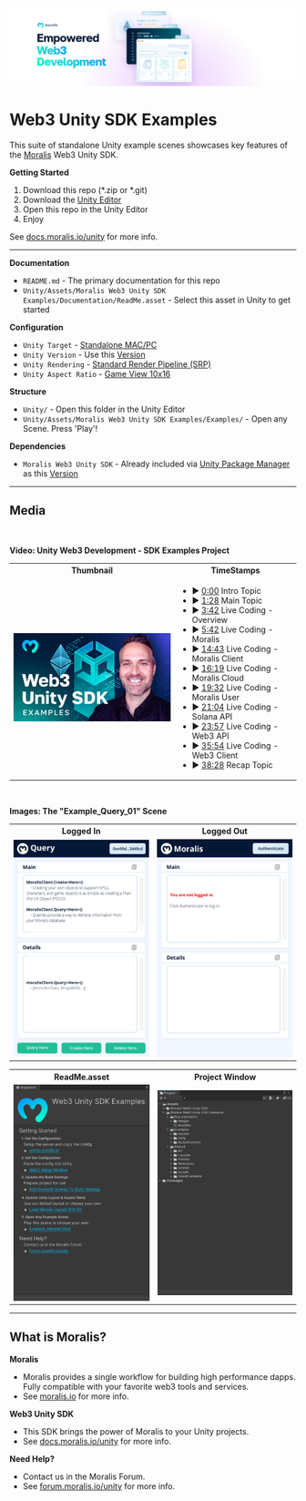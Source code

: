<img src="https://github.com/MoralisWeb3/web3-unity-sdk-examples/blob/ef346891d0f2a1c4568c7509be2165cab912cd37/Unity/Assets/Moralis%20Web3%20Unity%20SDK%20Examples/Documentation/Images/ReadMeBanner.png" />


# Web3 Unity SDK Examples

This suite of standalone Unity example scenes showcases key features of the [Moralis](https://moralis.io/) Web3 Unity SDK.

**Getting Started**
1. Download this repo (*.zip or *.git)
2. Download the [Unity Editor](https://store.unity.com/#plans-individual)
3. Open this repo in the Unity Editor
4. Enjoy

See [docs.moralis.io/unity](https://docs.moralis.io/unity) for more info.

---

**Documentation**
* `README.md` - The primary documentation for this repo
* `Unity/Assets/Moralis Web3 Unity SDK Examples/Documentation/ReadMe.asset` - Select this asset in Unity to get started

**Configuration**
* `Unity Target` - [Standalone MAC/PC](https://support.unity.com/hc/en-us/articles/206336795-What-platforms-are-supported-by-Unity-)
* `Unity Version` - Use this [Version](./Unity/ProjectSettings/ProjectVersion.txt)
* `Unity Rendering` - [Standard Render Pipeline (SRP)](https://docs.unity3d.com/Packages/com.unity.render-pipelines.universal@10.2/manual/index.html)
* `Unity Aspect Ratio` - [Game View 10x16](https://docs.unity3d.com/Manual/GameView.html)

**Structure**
* `Unity/` - Open this folder in the Unity Editor
* `Unity/Assets/Moralis Web3 Unity SDK Examples/Examples/` - Open any Scene. Press 'Play'!

**Dependencies**
* `Moralis Web3 Unity SDK` - Already included via [Unity Package Manager](https://docs.unity3d.com/Manual/upm-ui.html) as this [Version](./Unity/Packages/manifest.json)

----

## Media

<BR>
  
**Video: Unity Web3 Development - SDK Examples Project**
<table>
  <tr>
    <th>Thumbnail</th>
    <th>TimeStamps</th>
  </tr>
  <tr>
    <td style="max-width:50%;" align="center"><a href="https://www.youtube.com/watch?v=UJ_PiKoMTR4&list=PLFPZ8ai7J-iT8JvlwTCvBrKYqO8qT4DrB&index=4"><img src="https://github.com/MoralisWeb3/web3-unity-sdk-examples/blob/main/Unity/Assets/Moralis%20Web3%20Unity%20SDK%20Examples/Documentation/Images/YouTubeThumbnail.png" width = "400"></a></td>
        <td align="left">
<ul>          
<li>▶ <a href="https://www.youtube.com/watch?v=UJ_PiKoMTR4&list=PLFPZ8ai7J-iT8JvlwTCvBrKYqO8qT4DrB&index=4&t=0s">0:00</a> Intro Topic</li>
<li>▶ <a href="https://www.youtube.com/watch?v=UJ_PiKoMTR4&list=PLFPZ8ai7J-iT8JvlwTCvBrKYqO8qT4DrB&index=4&t=88s">1:28</a> Main Topic</li>
<li>▶ <a href="https://www.youtube.com/watch?v=UJ_PiKoMTR4&list=PLFPZ8ai7J-iT8JvlwTCvBrKYqO8qT4DrB&index=4&t=222s">3:42</a> Live Coding - Overview</li>
<li>▶ <a href="https://www.youtube.com/watch?v=UJ_PiKoMTR4&list=PLFPZ8ai7J-iT8JvlwTCvBrKYqO8qT4DrB&index=4&t=342s">5:42</a> Live Coding - Moralis </li>
<li>▶ <a href="https://www.youtube.com/watch?v=UJ_PiKoMTR4&list=PLFPZ8ai7J-iT8JvlwTCvBrKYqO8qT4DrB&index=4&t=883s">14:43</a> Live Coding - Moralis Client</li>
<li>▶ <a href="https://www.youtube.com/watch?v=UJ_PiKoMTR4&list=PLFPZ8ai7J-iT8JvlwTCvBrKYqO8qT4DrB&index=4&t=979s">16:19</a> Live Coding - Moralis Cloud</li>
<li>▶ <a href="https://www.youtube.com/watch?v=UJ_PiKoMTR4&list=PLFPZ8ai7J-iT8JvlwTCvBrKYqO8qT4DrB&index=4&t=1172s">19:32</a> Live Coding - Moralis User</li>
<li>▶ <a href="https://www.youtube.com/watch?v=UJ_PiKoMTR4&list=PLFPZ8ai7J-iT8JvlwTCvBrKYqO8qT4DrB&index=4&t=1264s">21:04</a> Live Coding - Solana API</li>
<li>▶ <a href="https://www.youtube.com/watch?v=UJ_PiKoMTR4&list=PLFPZ8ai7J-iT8JvlwTCvBrKYqO8qT4DrB&index=4&t=1437s">23:57</a> Live Coding - Web3 API</li>
<li>▶ <a href="https://www.youtube.com/watch?v=UJ_PiKoMTR4&list=PLFPZ8ai7J-iT8JvlwTCvBrKYqO8qT4DrB&index=4&t=2154s">35:54</a> Live Coding - Web3 Client</li>
<li>▶ <a href="https://www.youtube.com/watch?v=UJ_PiKoMTR4&list=PLFPZ8ai7J-iT8JvlwTCvBrKYqO8qT4DrB&index=4&t=2308s">38:28</a> Recap Topic</li>
</ul>
    </td>
  </tr> 
</table>

 
<BR>

**Images: The "Example_Query_01" Scene**
<table>
  <tr>
    <th>Logged In</th>
    <th>Logged Out</th>
  </tr>
  <tr>
    <td style="max-width:50%;" align="center"><img src="./Unity/Assets/Moralis%20Web3%20Unity%20SDK%20Examples/Documentation/Images/Screenshot_01.png" width = "250"></td>
    <td align="center"><img src="./Unity/Assets/Moralis%20Web3%20Unity%20SDK%20Examples/Documentation/Images/Screenshot_02.png" width = "250"></td>
  </tr> 
</table>

<table>
  <tr>
    <th>ReadMe.asset</th>
    <th>Project Window</th>
  </tr>
  <tr>
    <td style="max-width:50%;" align="center"><img src="./Unity/Assets/Moralis%20Web3%20Unity%20SDK%20Examples/Documentation/Images/Screenshot_03.png" width = "250"></td>
    <td align="center"><img src="./Unity/Assets/Moralis%20Web3%20Unity%20SDK%20Examples/Documentation/Images/Screenshot_04.png" width = "250"></td>
  </tr> 
</table>

----

## What is Moralis?

**Moralis**

* Moralis provides a single workflow for building high performance dapps. Fully compatible with your favorite web3 tools and services. 
* See [moralis.io](https://moralis.io) for more info.

**Web3 Unity SDK**

* This SDK brings the power of Moralis to your Unity projects. 
* See [docs.moralis.io/unity](https://docs.moralis.io/unity) for more info.

**Need Help?**

* Contact us in the Moralis Forum. 
* See [forum.moralis.io/unity](https://forum.moralis.io/unity) for more info.
